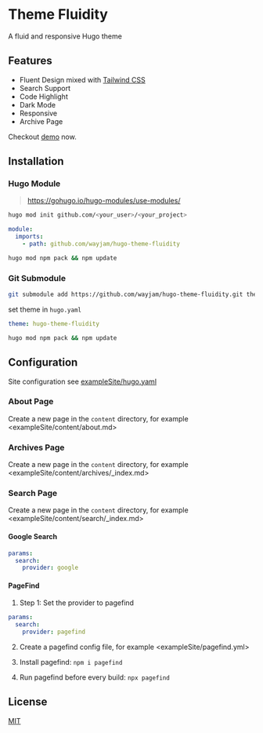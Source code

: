 # Theme Fluidity

A fluid and responsive Hugo theme

## Features

- Fluent Design mixed with [Tailwind CSS](https://tailwindcss.com/)
- Search Support
- Code Highlight
- Dark Mode
- Responsive
- Archive Page

Checkout [demo](https://wayjam.github.io/hugo-theme-fluidity/) now.

## Installation

### Hugo Module

> https://gohugo.io/hugo-modules/use-modules/

```bash
hugo mod init github.com/<your_user>/<your_project>
```

```yaml
module:
  imports:
    - path: github.com/wayjam/hugo-theme-fluidity
```

```bash
hugo mod npm pack && npm update
```

### Git Submodule

```bash
git submodule add https://github.com/wayjam/hugo-theme-fluidity.git themes/hugo-theme-fluidity
```

set theme in `hugo.yaml`

```yaml
theme: hugo-theme-fluidity
```

```bash
hugo mod npm pack && npm update
```

## Configuration

Site configuration see [exampleSite/hugo.yaml](exampleSite/hugo.yaml)

### About Page

Create a new page in the `content` directory, for example <exampleSite/content/about.md>

### Archives Page

Create a new page in the `content` directory, for example <exampleSite/content/archives/_index.md>

### Search Page

Create a new page in the `content` directory, for example <exampleSite/content/search/_index.md>

#### Google Search

```yaml
params:
  search:
    provider: google
```

#### PageFind

1. Step 1: Set the provider to pagefind

```yaml
params:
  search:
    provider: pagefind
```

2. Create a pagefind config file, for example <exampleSite/pagefind.yml>
 
3. Install pagefind: `npm i pagefind`

4. Run pagefind before every build: `npx pagefind`

## License

[MIT](LICENSE)